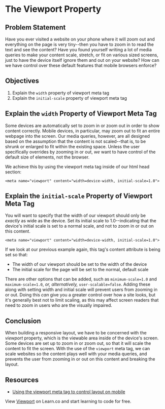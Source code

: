 # The Viewport Property

## Problem Statement

Have you ever visited a website on your phone where it will zoom out
and everything on the page is very tiny--then you have to zoom in to
read the text and see the content? Have you found yourself writing a
lot of media queries to make your content scale, stretch, or fit on
various sized screens, just to have the device itself ignore them and
out on your website? How can we have control over these default features
that mobile browsers enforce?

## Objectives

1. Explain the `width` property of viewport meta tag
2. Explain the `initial-scale` property of viewport meta tag

## Explain the `width` Property of Viewport Meta Tag

Some devices are automatically set to zoom in or zoom out in order to show
content correctly.  Mobile devices, in particular, may zoom out to fit an entire
webpage into the screen.  Our media queries, however, are all designed based on
the assumption that the content is not scaled--that is, to be shrunk or enlarged
to fit within the existing space.  Unless the user specifically overrides by
zooming in or out, _we_ want to have control of the default size of elements,
not the browser.

We achieve this by using the viewport meta tag inside of our html head section:

```
<meta name="viewport" content="width=device-width, initial-scale=1.0">
```

## Explain the `initial-scale` Property of Viewport Meta Tag

You will want to specify that the width of our viewport should only be *exactly*
as wide as the device. Set its initial scale to 1.0--indicating that the device's
initial scale is set to a normal scale, and not to zoom in or out on this content.

```
<meta name="viewport" content="width=device-width, initial-scale=1.0">
```

If we look at our previous example again, this tag's content attribute is being
set so that:

* The width of our viewport should be set to the width of the device
* The initial scale for the page will be set to the normal, default scale

There are other options that can be added, such as `minimum-scale=1.0` and
`maximum-scale=1.0`, _or, alternatively,_ `user-scalable=false`.  Adding these
along with setting width and initial scale will prevent users from zooming in or
out.  Doing this _can_ give you a greater control over how a site looks, but
it's generally best not to limit scaling, as this may affect screen readers that
need to zoom in users who are the visually impaired.

## Conclusion

When building a responsive layout, we have to be concerned with the _viewport_
property, which is the viewable area inside of the device's screen. Some devices
are set up to zoom in or zoom out, so that it will scale the content to fit the
screen. With the use of the `viewport` meta tag, we can scale websites so the
content plays well with your media queries, and prevents the user from zooming
in or out on this content and breaking the layout.

## Resources

* [Using the viewport meta tag to control layout on mobile](https://developer.mozilla.org/en-US/docs/Mozilla/Mobile/Viewport_meta_tag)

<p data-visibility='hidden'>View <a href='https://learn.co/lessons/viewport' title='Viewport'>Viewport</a> on Learn.co and start learning to code for free.</p>
